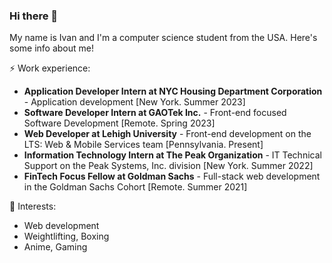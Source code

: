 ### Hi there 👋

My name is Ivan and I'm a computer science student from the USA. Here's some info about me!

⚡ Work experience:
- **Application Developer Intern at NYC Housing Department Corporation** - Application development [New York. Summer 2023]
- **Software Developer Intern at GAOTek Inc.** - Front-end focused Software Development [Remote. Spring 2023]
- **Web Developer at Lehigh University** - Front-end development on the LTS: Web & Mobile Services team [Pennsylvania. Present]
- **Information Technology Intern at The Peak Organization** - IT Technical Support on the Peak Systems, Inc. division [New York. Summer 2022]
- **FinTech Focus Fellow at Goldman Sachs** - Full-stack web development in the Goldman Sachs Cohort [Remote. Summer 2021]

🌱 Interests:
- Web development
- Weightlifting, Boxing
- Anime, Gaming



